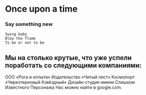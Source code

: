 # Once upon a time
    
### Say something new 
    
    Swing baby
    Blow the flame
    To be or not to be

## Мы на столько крутые, что уже успели поработать со следующими компаниями:

ООО «Рога и копыта»
    Издательство «Читый лист»
    Космопорт «Черезтерновый Кзвёздный»
    Дизайн-студия имени Слишком Известного Персонажа
Нас можно найти в google.com.